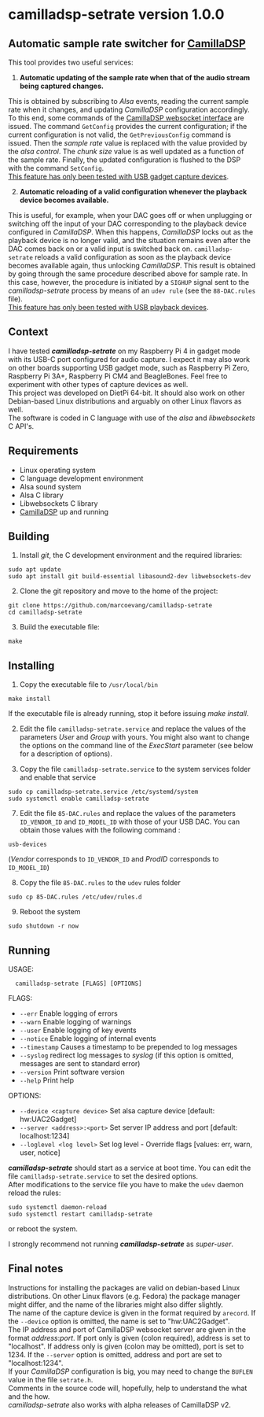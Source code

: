 # **camilladsp-setrate  version 1.0.0**

## Automatic sample rate switcher for [CamillaDSP](https://github.com/HEnquist/camilladsp)

This tool provides two useful services:

1. **Automatic updating of the sample rate when that of the audio stream being captured changes.**

This is obtained by subscribing to *Alsa* events, reading the current sample rate when it changes, and updating *CamillaDSP* configuration accordingly. To this end, some commands of the [CamillaDSP websocket interface]( https://github.com/HEnquist/camilladsp/blob/master/websocket.md) are issued. The command `GetConfig` provides the current configuration; if the current configuration is not valid, the `GetPreviousConfig` command is issued. Then the _sample rate_ value is replaced with the value provided by the *alsa control*. The _chunk size_ value is as well updated as a function of the sample rate.  Finally, the updated configuration is flushed to the DSP with the command `SetConfig`.  
<ins>This feature has only been tested with USB gadget capture devices</ins>.

2. **Automatic reloading of a valid configuration whenever the playback device becomes available.**    

This is useful, for example, when your DAC goes off or when unplugging or switching off the input  of your DAC corresponding to the playback device configured in *CamillaDSP*. When this happens, _CamillaDSP_ locks out as the playback device is no longer valid, and the situation remains even after the DAC comes back on or a valid input is switched back on.  `camilladsp-setrate` reloads a valid configuration as soon as the playback device becomes available again, thus unlocking _CamillaDSP_. This result is obtained by going through the same procedure described above for sample rate. In this case, however, the procedure is initiated by a `SIGHUP` signal sent to the _camilladsp-setrate_ process by means of an `udev rule` (see the `88-DAC.rules` file).  
<ins>This feature has only been tested with USB playback devices</ins>.

## Context
I have tested **_camilladsp-setrate_**  on my Raspberry Pi 4 in gadget mode with its USB-C port configured for audio capture. I expect it may also work on other boards supporting USB gadget mode, such as Raspberry Pi Zero, Raspberry Pi 3A+, Raspberry Pi CM4 and BeagleBones. Feel free to experiment with other types of capture devices as well.  
This project was developed on DietPi 64-bit. It should also work on other Debian-based Linux distributions and arguably on other Linux flavors as well.  
The software is coded in C language with use of the *alsa* and *libwebsockets* C API's.

## Requirements
- Linux operating system
- C language development environment
- Alsa sound system
- Alsa C library
- Libwebsockets C library
- [CamillaDSP](https://github.com/HEnquist/camilladsp) up and running

## Building

1. Install *git*, the C development environment and the required libraries:
```
sudo apt update  
sudo apt install git build-essential libasound2-dev libwebsockets-dev
```
2. Clone the git repository and move to the home of the project:
```
git clone https://github.com/marcoevang/camilladsp-setrate
cd camilladsp-setrate
```
3. Build the executable file:

```
make
```
## Installing

1. Copy the executable file to `/usr/local/bin`

```
make install
```
If the executable file is already running, stop it before issuing *make install*.

2. Edit the file `camilladsp-setrate.service` and replace the values of the parameters _User_ and _Group_ with yours. You might also want to change the options on the command line of the _ExecStart_ parameter (see below for a description of options).

3. Copy the file `camilladsp-setrate.service` to the system services folder and enable that service

```
sudo cp camilladsp-setrate.service /etc/systemd/system
sudo systemctl enable camilladsp-setrate
```
7. Edit the file `85-DAC.rules` and replace the values of the parameters `ID_VENDOR_ID` and `ID_MODEL_ID` with those of your USB DAC.
You can obtain those values with the following command :
```
usb-devices
```
(_Vendor_ corresponds to `ID_VENDOR_ID` and _ProdID_ corresponds to `ID_MODEL_ID`)  

8. Copy the file `85-DAC.rules` to the `udev` rules folder
```
sudo cp 85-DAC.rules /etc/udev/rules.d
```
9. Reboot the system
```
sudo shutdown -r now
```
## Running
USAGE: 

```
  camilladsp-setrate [FLAGS] [OPTIONS]
```
FLAGS:

- `--err`                Enable logging of errors
- `--warn`              Enable logging of warnings
- `--user`              Enable logging of key events
- `--notice`          Enable logging of internal events
- `--timestamp`    Causes a timestamp to be prepended to log messages
- `--syslog`          redirect log messages to _syslog_ (if this option is omitted, messages are sent to standard error)
- `--version`        Print software version
- `--help`              Print help

OPTIONS:

- `--device <capture device>`   Set alsa capture device [default: hw:UAC2Gadget]
- `--server <address>:<port>`   Set server IP address and port [default: localhost:1234]
- `--loglevel <log level>`         Set log level - Override flags [values: err, warn, user, notice]

***camilladsp-setrate*** should start as a service at boot time. You can edit the file `camilladsp-setrate.service` to set the desired options.  
After modifications to the service file you have to make the `udev` daemon reload the rules:

```
sudo systemctl daemon-reload
sudo systemctl restart camilladsp-setrate
```
or reboot the system.

I strongly recommend not running ***camilladsp-setrate*** as *super-user*.

## Final notes
Instructions for installing the packages are valid on debian-based Linux distributions. On other Linux flavors (e.g. Fedora) the package manager might differ, and the name of the libraries might also differ slightly.  
The name of the capture device is given in the format required by `arecord`. If the `--device` option is omitted, the name is set to "hw:UAC2Gadget".  
The IP address and port of CamillaDSP websocket server are given in the format _address_:_port_. If port only is given (colon required), address is set to "localhost". If address only is given (colon may be omitted), port is set to 1234. If the `--server` option is omitted, address and port are set to "localhost:1234".  
If your _CamillaDSP_ configuration is big, you may need to change the `BUFLEN` value in the file `setrate.h`.  
Comments in the source code will, hopefully, help to understand the what and the how.  
_camilladsp-setrate_ also works with alpha releases of CamillaDSP v2.
